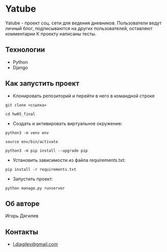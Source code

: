 # Yatube
Yatube - проект соц. сети для ведения дневников. 
Пользователи ведут личный блог, подписываются на других пользователей, оставляют комментарии 
К проекту написаны тесты.

## Технологии
+ Python
+ Django

## Как запустить проект

+ Клонировать репозиторий и перейти в него в командной строке

``` 
git clone <ссылка>
```

```
cd hw05_final
```

+ Cоздать и активировать виртуальное окружение:

```
python3 -m venv env
```

```
source env/bin/activate
```

```
python3 -m pip install --upgrade pip
```

+ Установить зависимости из файла requirements.txt:

```
pip install -r requirements.txt
```

+ Запустить проект:

```
python manage.py runserver
```

## Об авторе

Игорь Дягилев

## Контакты
+ I.diagilev@gmail.com
